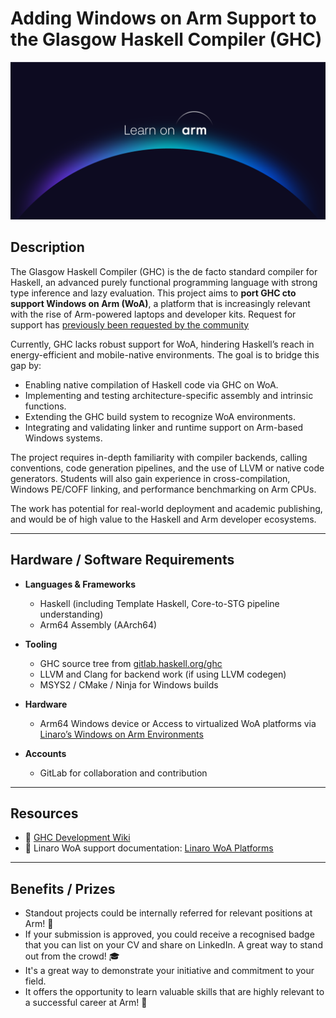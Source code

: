 # Adding Windows on Arm Support to the Glasgow Haskell Compiler (GHC)
![learn_on_arm](../../images/Learn_on_Arm_banner.png)


## Description

The Glasgow Haskell Compiler (GHC) is the de facto standard compiler for Haskell, an advanced purely functional programming language with strong type inference and lazy evaluation. This project aims to **port GHC cto support Windows on Arm (WoA)**, a platform that is increasingly relevant with the rise of Arm-powered laptops and developer kits. Request for support has [previously been requested by the community](https://gitlab.haskell.org/ghc/ghc/-/issues/24603)

Currently, GHC lacks robust support for WoA, hindering Haskell’s reach in energy-efficient and mobile-native environments. The goal is to bridge this gap by:
- Enabling native compilation of Haskell code via GHC on WoA.
- Implementing and testing architecture-specific assembly and intrinsic functions.
- Extending the GHC build system to recognize WoA environments.
- Integrating and validating linker and runtime support on Arm-based Windows systems.

The project requires in-depth familiarity with compiler backends, calling conventions, code generation pipelines, and the use of LLVM or native code generators. Students will also gain experience in cross-compilation, Windows PE/COFF linking, and performance benchmarking on Arm CPUs.

The work has potential for real-world deployment and academic publishing, and would be of high value to the Haskell and Arm developer ecosystems.

---

## Hardware / Software Requirements

- **Languages & Frameworks**
  - Haskell (including Template Haskell, Core-to-STG pipeline understanding)
  - Arm64 Assembly (AArch64)

- **Tooling**
  - GHC source tree from [gitlab.haskell.org/ghc](https://gitlab.haskell.org/ghc/ghc)
  - LLVM and Clang for backend work (if using LLVM codegen)
  - MSYS2 / CMake / Ninja for Windows builds

- **Hardware**
  - Arm64 Windows device or Access to virtualized WoA platforms via [Linaro’s Windows on Arm Environments](https://linaro.atlassian.net/wiki/spaces/WOAR/pages/29005479987/Windows+on+Arm+Environments)
- **Accounts**
  - GitLab for collaboration and contribution

---

## Resources

- 🔗 [GHC Development Wiki](https://gitlab.haskell.org/ghc/ghc/-/wikis/)
- 🔧 Linaro WoA support documentation: [Linaro WoA Platforms](https://linaro.atlassian.net/wiki/spaces/WOAR/pages/29005479987/Windows+on+Arm+Environments)

---

## Benefits / Prizes

- Standout projects could be internally referred for relevant positions at Arm! 📃  
- If your submission is approved, you could receive a recognised badge that you can list on your CV and share on LinkedIn. A great way to stand out from the crowd! 🎓  
- It's a great way to demonstrate your initiative and commitment to your field.  
- It offers the opportunity to learn valuable skills that are highly relevant to a successful career at Arm! 🎉  
